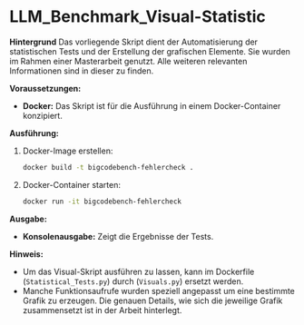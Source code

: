 # LLM_Benchmark_Visual-Statistic

**Hintergrund**
Das vorliegende Skript dient der Automatisierung der statistischen Tests und der Erstellung der grafischen Elemente. Sie wurden im Rahmen einer Masterarbeit genutzt. Alle weiteren relevanten Informationen sind in dieser zu finden.

**Voraussetzungen:**

*   **Docker:** Das Skript ist für die Ausführung in einem Docker-Container konzipiert.

**Ausführung:**

1.  Docker-Image erstellen:
    ```bash
    docker build -t bigcodebench-fehlercheck .
    ```
2.  Docker-Container starten:
    ```bash
    docker run -it bigcodebench-fehlercheck
    ```
**Ausgabe:**

*   **Konsolenausgabe:** Zeigt die Ergebnisse der Tests.

**Hinweis:**

*   Um das Visual-Skript ausführen zu lassen, kann im Dockerfile  (`Statistical_Tests.py`) durch (`Visuals.py`) ersetzt werden.
*   Manche Funktionsaufrufe wurden speziell angepasst um eine bestimmte Grafik zu erzeugen. Die genauen Details, wie sich die jeweilige Grafik zusammensetzt ist in der Arbeit hinterlegt. 
